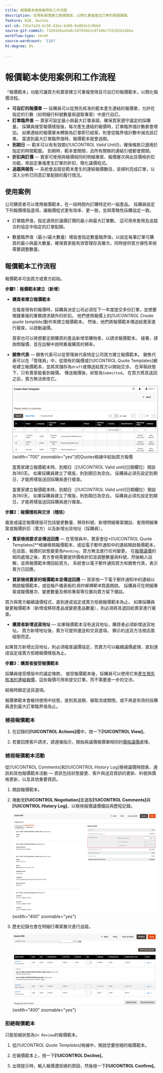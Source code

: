 ```yaml
---
title: 報價範本使用案例和工作流程
description: 從現有報價建立報價樣版，以簡化重複產生訂單的報價議價。
feature: B2B, Quotes
exl-id: 7d1e7a3d-6c50-416a-b490-0a083e1c06b4
source-git-commit: 71b9326aa5a8c3d7656b3c0f166cf25291b2abba
workflow-type: tm+mt
source-wordcount: '1167'
ht-degree: 0%

---
```


# 報價範本使用案例和工作流程

「報價範本」功能可讓買方和賣家建立可重複使用且可自訂的報價範本，以簡化報價流程。

- **可自訂的報價單** — 採購員可以從預先核准的範本產生連結的報價單，允許在指定的引數（如明細行料號數量與選取專案）中進行自訂。
- **訂單臨界值** — 賣家可設定最小與最大訂單承諾，確保買家遵守議定的採購量。 採購員接受報價樣版後，每次產生連結的報價時，訂單臨界值計數都會增加。 如果連結的報價單未轉換為訂單即已結案，則會從臨界值計數中減去該訂單。 當達到最大訂單臨界值時，報價範本就會過期。
- **到期日** — 範本可以有有效期(*[!UICONTROL Valid Until]*)，確保條款只適用於指定的時間範圍。 到期時，範本會關閉，且所有關聯的連結引號都會關閉。
- **折扣與訂價** — 賣家可使用與報價相同的明細專案、報價層次與出貨價格折扣功能，來設定重複產生訂單的折扣，簡化議價程式。
- **追蹤與報告** — 系統會追蹤從範本產生的連結報價數目，並順利完成訂單，以深入分析已同意訂單配額的履行情況。

## 使用案例

公司購買者可以使用報價範本，在一段時間內訂購特定的一組產品。 採購員設定下列報價樣版選項，讓報價程式更有效率、更一致，並與策略性採購協定一致。

- 訂單臨界值，指定適用於議價訂價的最小與最大訂單數。 這可用來套用及追蹤合約協定中指定的訂單配額。

- 數量臨界值（最小/最大數量）樣版會指定數量臨界值，以設定每筆訂單可購買的最小與最大數量，確保賣家能有效管理存貨層次，同時提供買方彈性來視需要調整數量。

## 報價範本工作流程

報價範本可由買方或賣方起始。

**步驟1：報價範本建立（新增）**

- **購買者建立報價範本**

  在複查現有的報價時，採購員決定公司必須在下一年度提交多份訂單，並想要根據重複的業務請求額外的折扣。 他們使用報價上的&#x200B;*[!UICONTROL Create quote template]*&#x200B;動作來建立報價範本。 然後，他們將報價範本傳送給賣家進行複查，以啟動議價。

  買家也可以將想要定期購買的產品新增至購物車，以請求報價範本。 接著，請詢問報價，並在註解中說明重複購買的頻率。

- **銷售代表** — 銷售代表可以從管理員代表特定公司買方建立報價範本。 銷售代表可以在「管理員」中，從現有的報價或[!UICONTROL Quote Templates]網格建立報價範本，並將其儲存為`draft`或傳送給買方以開始交涉。 在草稿狀態下，只有賣家能看到報價。 傳送報價後，狀態為`Submitted`。 在買方將其送回之前，賣方無法修改它。

  ![賣家從Admin](./assets/quote-template-create-from-grid.png){width="700" zoomable="yes"}的Quotes格線中起始買方報價

  當賣家建立報價範本時，到期日（[!UICONTROL Valid until]日期欄位）預設為180天。 如果採購員建立了樣版，則到期日為空白。  採購員必須先設定到期日，才能將樣版送回採購員進行複查。

  當賣家建立報價範本時，到期日（*[!UICONTROL Valid until]*&#x200B;日期欄位）預設為180天。 如果採購員建立了樣版，則到期日為空白。  採購員必須先設定到期日，才能將樣版送回採購員進行複查。

**步驟2：報價稽核與交涉（稽核）**

複查或議定報價樣版可包括變更數量、移除料號、新增明細專案備註、套用明細專案或報價折扣（賣方）以及新增出貨地址（採購員）。

- **賣家檢視要求並傳送回應** — 在管理員中，賣家會從&#x200B;*[!UICONTROL Quote Templates]**格線檢視報價範本，或從電子郵件通知中的連結開啟報價範本。 在店面，報價的狀態變更為`Pending`，買方無法進行任何變更。 在[報價議價](quote-price-negotiation.md)的相同處理之後，賣方會視需要提供價格折扣並調整數量與料號，然後輸入註解，並將報價範本傳回給買方。 系統會以電子郵件通知買方和銷售代表，表示賣方已回應。

- **買家檢視賣家的報價範本並傳送回應** — 買家按一下電子郵件通知中的連結以開啟報價範本，或從帳戶儀表板的&#x200B;_我的報價範本_&#x200B;頁面開啟。 採購員可在明細專案或報價層次、變更數量及移除專案等位置向賣方留下備註。

買方與賣方繼續議價程式，直到達成協定或賣方拒絕報價範本為止。 如果採購員變更報價範本（新增或移除產品或變更產品數量），則必須將其退回給賣家進行複查。

- **購買者新增送貨地址** — 如果報價範本沒有送貨地址，購買者必須新增送貨地址。 買方新增地址後，賣方可提供運送和交貨選項。 顯示的送貨方法視店面組態而定。

如果買方新增出貨地址，則必須複查議價協定，而賣方可以繼續議價處理，直到達成協定或賣方拒絕報價樣版為止。

**步驟3：購買者接受報價範本**

採購員接受樣版中的議定條款。 接受報價範本後，採購員可以使用它來[產生預先核准的連結報價](account-dashboard-my-quote-templates.md#generate-a-linked-quote)，這些報價可用來提交訂單，而不需要進一步的交涉。

結帳時鎖定送貨選項。

報價單範本會維持使用中狀態，直到其過期、被取消或關閉，或不再是有效的採購員達到最大訂單臨界值為止。

### 檢視報價範本

1. 在記錄的&#x200B;**[!UICONTROL Actions]**&#x200B;欄中，按一下&#x200B;**[!UICONTROL View]**。

1. 若要回應客戶請求，請遵循指示，開始與議價報價單相同的[價格議價](quote-price-negotiation.md)處理。

### 檢視報價範本活動

從[!UICONTROL Comments]和[!UICONTROL History Log]檢視議價時間表、通訊和其他報價範本活動 — 資訊包括狀態變更、客戶與送貨資訊的更新、料號與價格更新，以及其他重要資訊。

1. 開啟報價範本。

1. 捲動至&#x200B;**[!UICONTROL Negotiation]**&#x200B;並選取&#x200B;**[!UICONTROL Comments]**&#x200B;與&#x200B;**[!UICONTROL History Log]**，以檢視報價議價備註與歷程記錄。

   ![檢視歷程記錄](./assets/quote-view-history.png){width="400" zoomable="yes"}

1. 歷史記錄也會在明細行專案層次進行追蹤。

   ![檢視條列專案歷史記錄](./assets/quote-view-line-item-history.png){width="400" zoomable="yes"}

### 拒絕報價範本

只能拒絕狀態為`In Review`的報價範本。

1. 從&#x200B;*[!UICONTROL Quote Templates]*&#x200B;格線中，開啟您要拒絕的報價範本。

1. 在報價範本上，按一下&#x200B;**[!UICONTROL Decline]**。

1. 出現提示時，輸入報價遭拒絕的原因，然後按一下&#x200B;**[!UICONTROL Confirm]**。
